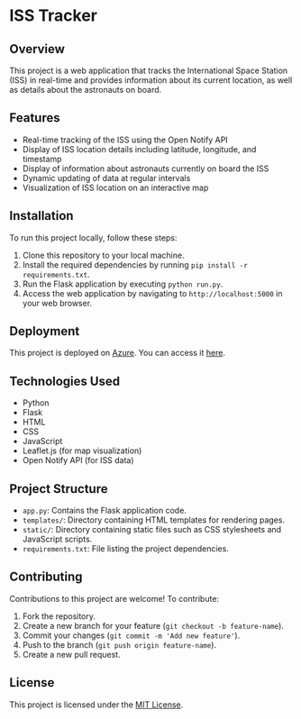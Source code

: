 # ISS Tracker

## Overview
This project is a web application that tracks the International Space Station (ISS) in real-time and provides information about its current location, as well as details about the astronauts on board.

## Features
- Real-time tracking of the ISS using the Open Notify API
- Display of ISS location details including latitude, longitude, and timestamp
- Display of information about astronauts currently on board the ISS
- Dynamic updating of data at regular intervals
- Visualization of ISS location on an interactive map

## Installation
To run this project locally, follow these steps:
1. Clone this repository to your local machine.
2. Install the required dependencies by running `pip install -r requirements.txt`.
3. Run the Flask application by executing `python run.py`.
4. Access the web application by navigating to `http://localhost:5000` in your web browser.

## Deployment
This project is deployed on [Azure](https://iss-tracker.azurewebsites.net/). You can access it [here](https://iss-tracker.azurewebsites.net/).

## Technologies Used
- Python
- Flask
- HTML
- CSS
- JavaScript
- Leaflet.js (for map visualization)
- Open Notify API (for ISS data)

## Project Structure
- `app.py`: Contains the Flask application code.
- `templates/`: Directory containing HTML templates for rendering pages.
- `static/`: Directory containing static files such as CSS stylesheets and JavaScript scripts.
- `requirements.txt`: File listing the project dependencies.

## Contributing
Contributions to this project are welcome! To contribute:
1. Fork the repository.
2. Create a new branch for your feature (`git checkout -b feature-name`).
3. Commit your changes (`git commit -m 'Add new feature'`).
4. Push to the branch (`git push origin feature-name`).
5. Create a new pull request.

## License
This project is licensed under the [MIT License](LICENSE).
